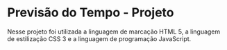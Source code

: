 # Previsão do Tempo - Projeto
Nesse projeto foi utilizada a linguagem de marcação HTML 5, a linguagem de estilização CSS 3  e a linguagem de programação JavaScript.
